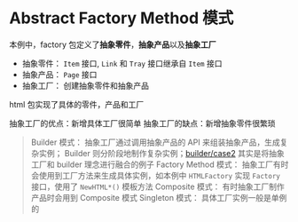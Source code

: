 # Abstract Factory Method 模式

本例中，factory 包定义了**抽象零件**，**抽象产品**以及**抽象工厂**
- 抽象零件： `Item` 接口, `Link` 和 `Tray` 接口继承自 `Item` 接口
- 抽象产品： `Page` 接口
- 抽象工厂： 创建抽象零件和抽象产品

html 包实现了具体的零件，产品和工厂

抽象工厂的优点：新增具体工厂很简单
抽象工厂的缺点：新增抽象零件很繁琐

> Builder 模式： 抽象工厂通过调用抽象产品的 API 来组装抽象产品，生成复杂实例； Builder 则分阶段地制作复杂实例；[builder/case2](https://github.com/1uvu/GoF-go/tree/main/builder/case2) 其实是将抽象工厂和 builder 理念进行融合的例子
> Factory Method 模式： 抽象工厂有时会使用到工厂方法来生成具体实例，如本例中 `HTMLFactory` 实现 `Factory` 接口，使用了 `NewHTML*()` 模板方法
> Composite 模式： 有时抽象工厂制作产品时会用到 Composite 模式
> Singleton 模式： 具体工厂实例一般是单例的
